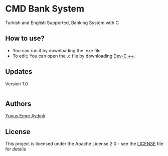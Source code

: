 # CMD Bank System
Turkish and English Supported, Banking System with C

## How to use?
- You can run it by downloading the .exe file.
- To edit; You can open the .c file by downloading [Dev-C ++](https://www.bloodshed.net/dev/devcpp.html).

## Updates
Version 1.0
```diff


```

## Authors
[Yunus Emre Aydınlı](https://github.com/yunusemreaydinli/)

## License
This project is licensed under the Apache License 2.0 - see the [LICENSE](https://github.com/yunusemreaydinli/CMD_Bank_System/blob/master/LICENSE) file for details
